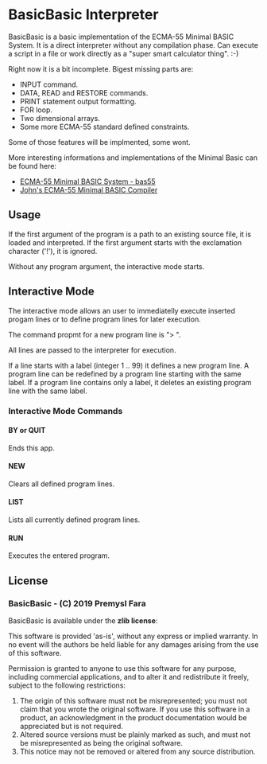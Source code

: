 # BasicBasic Interpreter

BasicBasic is a basic implementation of the ECMA-55 Minimal BASIC System. It is a direct interpreter 
without any compilation phase. Can execute a script in a file or work directly as a "super smart
calculator thing". :-)

Right now it is a bit incomplete. Bigest missing parts are:

  - INPUT command.
  - DATA, READ and RESTORE commands.
  - PRINT statement output formatting.
  - FOR loop.
  - Two dimensional arrays.
  - Some more ECMA-55 standard defined constraints.

Some of those features will be implmented, some wont. 

More interesting informations and implementations of the Minimal Basic can be found here:

  - [ECMA-55 Minimal BASIC System - bas55](https://jorgicor.niobe.org/bas55/)
  - [John's ECMA-55 Minimal BASIC Compiler](https://buraphakit.sourceforge.io/BASIC.shtml)


## Usage

If the first argument of the program is a path to an existing source file, it is loaded and interpreted.
If the first argument starts with the exclamation character ('!'), it is ignored.

Without any program argument, the interactive mode starts.

## Interactive Mode

The interactive mode allows an user to immediatelly execute inserted progam lines or to define
program lines for later execution.

The command propmt for a new program line is "> ".

All lines are passed to the interpreter for execution.

If a line starts with a label (integer 1 .. 99) it defines a new program line.
A program line can be redefined by a program line starting with the same label.
If a program line contains only a label, it deletes an existing program line with the same label.

### Interactive Mode Commands

#### BY or QUIT

Ends this app.

#### NEW

Clears all defined program lines.

#### LIST

Lists all currently defined program lines.

#### RUN

Executes the entered program.

## License

### BasicBasic - (C) 2019 Premysl Fara 
 
BasicBasic is available under the **zlib license**:

This software is provided 'as-is', without any express or implied
warranty.  In no event will the authors be held liable for any damages
arising from the use of this software.

Permission is granted to anyone to use this software for any purpose,
including commercial applications, and to alter it and redistribute it
freely, subject to the following restrictions:

1. The origin of this software must not be misrepresented; you must not
   claim that you wrote the original software. If you use this software
   in a product, an acknowledgment in the product documentation would be
   appreciated but is not required.
2. Altered source versions must be plainly marked as such, and must not be
   misrepresented as being the original software.
3. This notice may not be removed or altered from any source distribution.